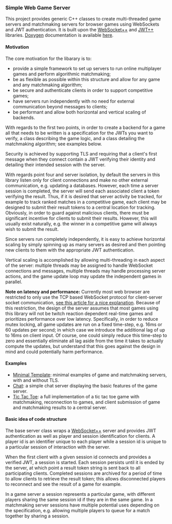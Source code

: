 ### Simple Web Game Server

This project provides generic C++ classes to create multi-threaded game servers
and matchmaking servers for browser games using WebSockets and JWT
authentication. It is built
upon the [WebSocket++](https://github.com/zaphoyd/websocketpp) and
[JWT++](https://github.com/Thalhammer/jwt-cpp) libraries.
[Doxygen](https://www.doxygen.nl/index.html) documentation is available
[here](https://permutationlock.com/simple_web_game_server/).

#### Motivation

The core motivation for the libarary is to:

 - provide a simple framework to set up servers to run online multiplayer games
   and perform algorithmic matchmaking;
 - be as flexible as possible within this structure and allow for any
   game and any matchmaking algorithm;
 - be secure and authenticate clients in order to support competitive games;
 - have servers run independently with no need for external communication
   beyond messages to clients;
 - be performant and allow both horizontal and vertical scaling of backends.

With regards to the first two points, in order to create a backend for a game
all that needs to be written is a
specification for the JWTs you want to verify, a
class describing the game logic, and a class detailing the matchmaking
algorithm; see examples below.

Security is achieved by supporting TLS and requiring that a client's first message
when they connect contain a JWT verifying their identity and detailing their
intended session with the server.

With regards point four and server isolation, by default the servers in this
library listen only
for client connections and make no other external communication, e.g.
updating a databases.
However, each time a server session is completed, the server will send each
associated client a token verifying the result. Thus, if it is desired that server
activity be tracked, for example to track ranked matches in a
competitive game, each client may be designed to submit their result tokens to a
central location for tracking. Obviously, in order to guard against
malicious clients, there must be significant incentive for clients to
submit their results. However, this will usually exist
naturally, e.g. the winner in a competitive game will always wish to
submit the result.

Since servers run completely independently, it is easy to achieve horizontal
scaling by simply spinning up as many servers as desired and then pointing new
clients to them with the appropriate JWT authentication.

Vertical scaling is accomplished by allowing multi-threading in each
aspect of the server: multiple threads may be assigned to handle WebSocket
connections and messages, multiple threads may handle processing server
actions, and the game update loop may update the independent games in parallel.

**Note on latency and performance:** Currently most web
browser are restricted to only use the TCP
based WebSocket protocol for client-server socket communication,
[see this article for a nice explanation](https://gafferongames.com/post/why_cant_i_send_udp_packets_from_a_browser/).
Because of this restriction, the design of the server assumes that most games
using this library will not be twitch reaction
dependent real-time games and prioritizes performance over low latency.
Specifically, in order to
reduce mutex locking, all game updates are run on a fixed time-step, e.g. 16ms
or 60 updates per second; in which case we introduce the additional lag of
up to 16ms on client input. Of course, one could simply reduce this time-step
to zero and essentially eliminate all lag aside from the time it takes to
actually compute the updates, but understand that
this goes against the design in mind and could potentially harm performance.

#### Examples

 - [Minimal Template](https://github.com/permutationlock/simple_web_game_server/tree/main/examples/minimal_template):
   minimal examples of game and matchmaking servers, with and without TLS.
 - [Chat](https://github.com/permutationlock/simple_web_game_server/tree/main/examples/chat):
   a simple chat server displaying the basic features of the game server.
 - [Tic Tac Toe](https://github.com/permutationlock/simple_web_game_server/tree/main/examples/tic_tac_toe):
   a full implementation of a tic tac toe game with matchmaking,
   reconnection to games, and client submission of game and matchmaking results
   to a central server.

#### Basic idea of code structure

The base server class wraps a
[WebSocket++](https://github.com/zaphoyd/websocketpp) server and provides JWT
authentication as well as player and session identification for clients.
A player id is an identifier unique to each player while a session id is unique
to a particular session of interaction with the server.

When the first client with a given session id connects and provides a verified
JWT, a session is started. Each
session persists until it is ended by the server, at which point a result
token string is sent back to all participating clients.
Completed sessions are archived for a period of
time to allow clients to retrieve the result token; this allows
disconnected players to reconnect and see the result of a game for example.

In a game server a session represents a particular
game, with different players sharing the same session id if they are in the
same game. In a matchmaking server sessions have multiple potential uses
depending on the specification, e.g. allowing multiple players to queue for
a match together by sharing a session.
